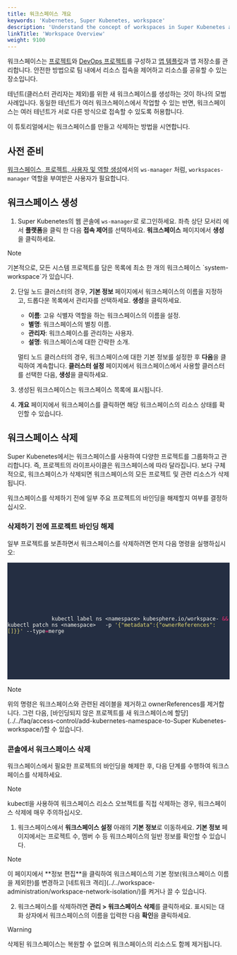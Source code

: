 ```yaml
---
title: 워크스페이스 개요
keywords: 'Kubernetes, Super Kubenetes, workspace'
description: 'Understand the concept of workspaces in Super Kubenetes and learn how to create and delete a workspace.'
linkTitle: 'Workspace Overview'
weight: 9100
---
```


워크스페이스는 [프로젝트](../../project-administration/)와 [DevOps 프로젝트](../../devops-user-guide/)를 구성하고 [앱 템플릿](../upload-helm-based-application/)과 앱 저장소를 관리합니다. 안전한 방법으로 팀 내에서 리소스 접속을 제어하고 리소스를 공유할 수 있는 장소입니다.

테넌트(클러스터 관리자는 제외)를 위한 새 워크스페이스를 생성하는 것이 하나의 모범 사례입니다. 동일한 테넌트가 여러 워크스페이스에서 작업할 수 있는 반면, 워크스페이스는 여러 테넌트가 서로 다른 방식으로 접속할 수 있도록 허용합니다.

이 튜토리얼에서는 워크스페이스를 만들고 삭제하는 방법을 시연합니다.

## 사전 준비

[워크스페이스, 프로젝트, 사용자 및 역할 생성](../../quick-start/create-workspace-and-project)에서의 `ws-manager` 처럼, `workspaces-manager` 역할을 부여받은 사용자가 필요합니다.

## 워크스페이스 생성

1. Super Kubenetes의 웹 콘솔에 `ws-manager`로 로그인하세요. 좌측 상단 모서리 에서 **플랫폼**을 클릭 한 다음 **접속 제어**를 선택하세요. **워크스페이스** 페이지에서 **생성**을 클릭하세요.

  <div className="notices note">
    <p>Note</p>
    <div>
      기본적으로, 모든 시스템 프로젝트를 담은 목록에 최소 한 개의 워크스페이스 `system-workspace`가 있습니다.
    </div>
  </div>

2. 단일 노드 클러스터의 경우, **기본 정보** 페이지에서 워크스페이스의 이름을 지정하고, 드롭다운 목록에서 관리자를 선택하세요. **생성**을 클릭하세요.

   - **이름**: 고유 식별자 역할을 하는 워크스페이스의 이름을 설정.
   - **별명**: 워크스페이스의 별칭 이름.
   - **관리자**: 워크스페이스를 관리하는 사용자.
   - **설명**: 워크스페이스에 대한 간략한 소개.

   멀티 노드 클러스터의 경우, 워크스페이스에 대한 기본 정보를 설정한 후 **다음**을 클릭하여 계속합니다. **클러스터 설정** 페이지에서 워크스페이스에서 사용할 클러스터를 선택한 다음, **생성**을 클릭하세요.

3. 생성된 워크스페이스는 워크스페이스 목록에 표시됩니다.

4. **개요** 페이지에서 워크스페이스를 클릭하면 해당 워크스페이스의 리소스 상태를 확인할 수 있습니다.

## 워크스페이스 삭제

Super Kubenetes에서는 워크스페이스를 사용하여 다양한 프로젝트를 그룹화하고 관리합니다. 즉, 프로젝트의 라이프사이클은 워크스페이스에 따라 달라집니다. 보다 구체적으로, 워크스페이스가 삭제되면 워크스페이스의 모든 프로젝트 및 관련 리소스가 삭제됩니다.

워크스페이스를 삭제하기 전에 일부 주요 프로젝트의 바인딩을 해제할지 여부를 결정하십시오.

### 삭제하기 전에 프로젝트 바인딩 해제

일부 프로젝트를 보존하면서 워크스페이스를 삭제하려면 먼저 다음 명령을 실행하십시오:

<article className="highlight">
  <pre style="color: rgb(248, 248, 242); background: rgb(36, 46, 66); tab-size: 4;">
      <div className="copy-code-button" title="Copy Code"></div>
      <div className="code-over-div">
        <code>
            <p>
              kubectl label ns &lt;namespace&gt; kubesphere.io/workspace- <span style="color:#f92672">&amp;&amp;</span> kubectl patch ns &lt;namespace&gt;   -p <span style="color:#e6db74">'{"metadata":{"ownerReferences":[]}}'</span> --type<span style="color:#f92672">=</span>merge
            </p>
        </code>
      </div>
  </pre>
</article>

<div className="notices note">
  <p>Note</p>
  <div>
    위의 명령은 워크스페이스와 관련된 레이블을 제거하고 ownerReferences를 제거합니다. 그런 다음, [바인딩되지 않은 프로젝트를 새 워크스페이스에 할당](../../faq/access-control/add-kubernetes-namespace-to-Super Kubenetes-workspace/)할 수 있습니다.
  </div>
</div>

### 콘솔에서 워크스페이스 삭제

워크스페이스에서 필요한 프로젝트의 바인딩을 해제한 후, 다음 단계를 수행하여 워크스페이스를 삭제하세요.

<div className="notices note">
  <p>Note</p>
  <div>
    kubectl을 사용하여 워크스페이스 리소스 오브젝트를 직접 삭제하는 경우, 워크스페이스 삭제에 매우 주의하십시오.
  </div>
</div>

1. 워크스페이스에서 **워크스페이스 설정** 아래의 **기본 정보**로 이동하세요. **기본 정보** 페이지에서는 프로젝트 수, 멤버 수 등 워크스페이스의 일반 정보를 확인할 수 있습니다.

  <div className="notices note">
    <p>Note</p>
    <div>
      이 페이지에서 **정보 편집**을 클릭하여 워크스페이스의 기본 정보(워크스페이스 이름을 제외한)를 변경하고 [네트워크 격리](../../workspace-administration/workspace-network-isolation/)를 켜거나 끌 수 있습니다.
    </div>
  </div>

2. 워크스페이스를 삭제하려면 **관리 > 워크스페이스 삭제**를 클릭하세요. 표시되는 대화 상자에서 워크스페이스의 이름을 입력한 다음 **확인**을 클릭하세요.

  <div className="notices warning">
    <p>Warning</p>
    <div>
      삭제된 워크스페이스는 복원할 수 없으며 워크스페이스의 리소스도 함께 제거됩니다.
    </div>
  </div>
